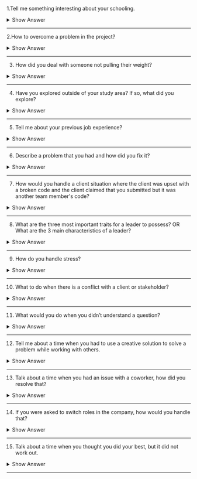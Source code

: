 1.Tell me something interesting about your schooling.

<details>
<summary> Show Answer </summary>
<blockquote>
 

Sample answer 1: My school's name is XYZ. It has a big ground.on. Every competition is conducted on the ground only. My school has 90-100 teachers. Our teachers are    very polite to every Student. My school is very clean and neat. It has Cameras in every corner.Teachers are not very strict. They always pay attention to each student.

Sample answer 2: School life is a golden era.For me the memories of school life are unforgettable. I used to cherish all the moments of my life .Although I was not much concerned about my career that time but still I knew that I need to work hard in my acadamics.I use to participate in many co curricular activities like singing,dancing,debates,something out of waste,sketching and so I quite popular in my school. And finally in last year of my school I was made the head girl of my school which is the most memorable moment of my life. Not only me I think school days are memorable for everyone.
 
</blockquote> 
</details>

----------

 2.How to overcome a problem in the project?

<details>
<summary> Show Answer </summary>
<blockquote>
 
Sample answer 1: At my current job, a client called late Friday afternoon with an urgent question about their project status. Usually my boss directly interacts with our clients, but he'd already left for the weekend. I told the client that while I might not know the exact answer, I could possibly help because I was also working on the project. The client was fine with that. We worked through the question together, and I was able to provide enough information that the client felt the rest could wait until Monday. I left a detailed note for my boss asking him to check in with the client on Monday.

Sample answer 2: When the software development of our new product stalled, I coordinated the team that managed to get the schedule back on track. We were able to successfully troubleshoot the issues and solve the problems, within a very short period, and without completely burning out our team. I was able to do this by motivating the senior engineering team to brainstorm a technologically innovative solution that would solve the customer’s issues with fewer development hours on our end.
 
</details>
</blockquote>

-------------

3. How did you deal with someone not pulling their weight?

<details>
<summary> Show Answer </summary>
<blockquote>
 
Sample answer 1: I had a colleague who always wanted things done his way, invariably getting into confrontations with many co-workers. I had to team up with him on a month-long social media campaign to develop creative post ideas and strategically schedule them for maximum reach and engagement. I was tactful and kept my cool throughout. When we disagreed, I heard him out. If I still believed that my idea was better, I supported it with enough data and proven theories to convince him. Ultimately, the campaign was a success, and my colleague came to respect me greatly.

Sample answer 2: A team member was finding it difficult to contribute because they were unclear as to what their role was. I helped resolve the situation by creating a more detailed work plan that specified each member's role and responsibilities on the project.
 
</details>
</blockquote>
 
-----------

4. Have you explored outside of your study area? If so, what did you explore?

<details>
<summary> Show Answer </summary>
<blockquote>
 
Sample Answer: My outside interests are spending my quality time with my family, watching Anime and playing games.

Sample Answer: Cricket is my outside interest. In my free time, I spend more time for this game. Play and watch cricket matches and spend time with my family. Also, I love to play guitar and like photography.
 
</details>
</blockquote>
 
------------
5. Tell me about your previous job experience?

<details>
<summary> Show Answer </summary>
<blockquote>
 
Sample answer 1: Most of my professional experience has led me up to this administrative secretary role. I’ve been working in the field for almost ten years now. I got my first position as an office assistant when I was 18 – a position that required a lot of communication with both co-workers and customers. I’m interested in this position specifically because it would allow me to expand my leadership potential and continue working in an environment that I have a great deal of experience in.

Sample answer 2: The last time I worked as a language assistant, I found the work interesting but sometimes hard. I learned a lot from my work experience. On one occasion I found two boys fighting in the playground. I managed to calm them down by being calm myself. I asked them what had happened and helped them to resolve their fight themselves. I thought that in a situation like that I would get angry myself, and perhaps take sides, but I did not.  I think that this was a great lesson for me.
 
</details>
</blockquote>
 
------------

6. Describe a problem that you had and how did you fix it?

<details>
<summary> Show Answer </summary>
<blockquote>
 
Sample answer 1: I feel that the best way to deal with any challenges is to meet them head-on. When I found that one of my colleagues was saying things that weren't true behind my back, I went to them and talked it through. It turned out they had misunderstood what I had said, and I was able to set the record straight with them, and my supervisor.

Sample answer 2: Once I found a major flaw in the work of one of the most senior members of the department, which could have been very costly to the company if it had been overlooked. I went directly to them and called it to their attention so they could fix it before it affected the outcome.
 
</details>
</blockquote>

--------------
7. How would you handle a client situation where the client was upset with a broken code and the client claimed that you submitted but it was another team member's code?

<details>
<summary> Show Answer </summary>
<blockquote>
 
•	Empathy is key
•	Saying Sorry
•	Own up and explain what went wrong
If you are an ethical and empathetic person you own up to this and let the chips fall where they may. You need to ensure that when you notify your client of the fault, you also inform them of how this mistake occurred and how it will never occur again with documented changes in processes and tests to catch any similar issue in the future. Even though the broken code is from is from someone else and you are not at fault, do not come up with reasons defending your part. Instead, try to take responsibility and come up with solutions to resolve this problem. That way, you portray yourself as a good and responsible team player.

</details>
</blockquote>
 
-------------
 
8. What are the three most important traits for a leader to possess? 
OR
What are the 3 main characteristics of a leader?

<details>
<summary> Show Answer </summary>
<blockquote>
 
Sample answer 1: 
•	Have clear goals and objectives.
•	Motivate and support their team members and provide them with right direction.
•	Be empathetic and accountable.

Sample answer 2:
•	Inspire Trust.
•	Create Vision.
•	Execute Strategy.
•	Coach Potential.
 
</details>
</blockquote>

--------------

9. How do you handle stress?

<details>
<summary> Show Answer </summary>
<blockquote>
 
Sample answer 1: I'm not a person who has a difficult time with stress. When I'm under pressure, I focus, and get the job done. I find it exhilarating to be in a dynamic environment where the pressure is on.

Sample answer 2: When stress does inevitably arise, planning helps me to tackle the situation one step at a time to prioritize what needs to be done efficiently for myself and my colleagues. Some of my best work in streamlining processes has come from stressful situations.

</details>
</blockquote>
 
------------
 
 10. What to do when there is a conflict with a client or stakeholder?

<details>
<summary> Show Answer </summary>
<blockquote>
 
•	Turn conflict into problem solving
•	Determine if the problem is worth discussing.
•	Use the right body language.
•	Focus on the facts not on personal opinions.
•	Allow everyone to speak.
•	Be mindful about language.
•	Refocus the client on the impact.
•	Approach the problem with empathy.
Sample answer: I actively readjust my attitude during a conflict situation. This means that I strive to listen to the other person’s point of view without becoming defensive. I also attempt to move the confrontation to a private space to avoid further complications.

</details>
</blockquote>
 
------------ 

11. What would you do when you didn’t understand a question?

<details>
<summary> Show Answer </summary>
<blockquote>
 
Sample answer 1: “I’m sorry, but I didn’t understand the question. Could you say that again, please?”
Sample answer 2: “I’m sorry, but I didn’t quite hear you. Could you say that again, please?”

</details>
</blockquote>
 
-------------
 
12. Tell me about a time when you had to use a creative solution to solve a problem while working with others.

<details>
<summary> Show Answer </summary>
<blockquote>
 
1. Define the (right) problem
2. Check your mindset
3. Empathize with the players
4. Connect with your purpose
5. Generate ideas
6. Make small bets
7. Get feedback/evaluate options
8. Start again
Sample answer: In my last job, I had to do quite a bit of problem solving related to our shift scheduling. We had four people quit within a week and the department was severely understaffed. I coordinated a ramp-up of our hiring efforts, I got approval from the department head to offer bonuses for overtime work, and then I found eight employees who were willing to do overtime this month. I think the key problem-solving skills here were taking initiative, communicating clearly, and reacting quickly to solve this problem before it became an even bigger issue.

</details>
</blockquote>
 
------------ 
 
13. Talk about a time when you had an issue with a coworker, how did you resolve that?

<details>
<summary> Show Answer </summary>
<blockquote>
 
Sample answer 1: Once, a co-worker and I disagreed on the way an unsatisfied customer was dealt with. I decided to meet with them one on one to talk and resolve our dispute in a peaceful manner. We both agreed that our goal was to keep the customer happy and came to a compromise that consisted of both of our ideas.

Sample answer 2: I’ve learned that disagreements and conflicts are part of work whether I like it or not. I’ve also learned that, without conflict, there’s no progress. So, if a conflict arises, that means there’s room for progress and scope for improvement in that space. I must tread carefully and take it slowly so as not to offend others or complicate circumstances. I take enough time to assess the situation and once I gain a clear understanding of the situation, I will take care of them to resolve the conflict.

</details>
</blockquote>
 
------------- 
 
14. If you were asked to switch roles in the company, how would you handle that?

<details>
<summary> Show Answer </summary>
<blockquote>
 
Sample answer 1: When I was promoted from salesclerk to store manager, I was nervous about the changes that would come along with my transition into a leadership role. There have been moments in my career when I have looked to others to act as leaders because I was intimidated by the responsibility of managing a team. I overcame that fear, and through my strong leadership and interpersonal skills, we received a good rating of employee satisfaction on our most recent survey.

Sample answer 2: I manage change by first seeking to understand the reason for the change. I then immediately changed as needed to support the workplace and my team. As someone who seeks ways to improve my work environment, I welcome change.

</details>
</blockquote>
 
-----------
 
15. Talk about a time when you thought you did your best, but it did not work out.

<details>
<summary> Show Answer </summary>
<blockquote>
 
The best way to answer this question is to talk about a specific example of a time you made a mistake: Briefly explain what the mistake was, but don't dwell on it. Quickly switch over to what you learned or how you improved, after making that mistake.

Sample Answer: One thing I have learned from past mistakes is when to ask for help. I have learned that it is far better to ask for clarification and solve an issue right away than to be unsure. I know that your company emphasizes teamwork and the need to be in constant communication with one another, and I think my ability to ask (and answer) questions of my peers would help me fit in very well with your company culture.

</details>
</blockquote>

--------------
 


 



